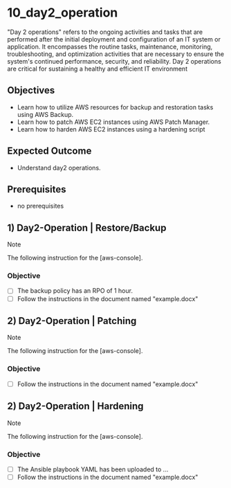 # 10_day2_operation
"Day 2 operations" refers to the ongoing activities and tasks that are performed after the initial deployment and configuration of an IT system or application. It encompasses the routine tasks, maintenance, monitoring, troubleshooting, and optimization activities that are necessary to ensure the system's continued performance, security, and reliability. Day 2 operations are critical for sustaining a healthy and efficient IT environment

## Objectives
- Learn how to utilize AWS resources for backup and restoration tasks using AWS Backup.
- Learn how to patch AWS EC2 instances using AWS Patch Manager.
- Learn how to harden AWS EC2 instances using a hardening script

## Expected Outcome
- Understand day2 operations.

## Prerequisites
- no prerequisites

## 1) Day2-Operation | Restore/Backup
> [!NOTE]
> The following instruction for the [aws-console].

### Objective
- [ ] The backup policy has an RPO of 1 hour.
- [ ] Follow the instructions in the document named "example.docx"

## 2) Day2-Operation | Patching
> [!NOTE]
> The following instruction for the [aws-console].

### Objective
- [ ] Follow the instructions in the document named "example.docx"


## 2) Day2-Operation | Hardening
> [!NOTE]
> The following instruction for the [aws-console].

### Objective
- [ ] The Ansible playbook YAML has been uploaded to ...
- [ ] Follow the instructions in the document named "example.docx"